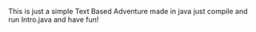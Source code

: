 This is just a simple Text Based Adventure made in java just compile and run Intro.java and have fun!
